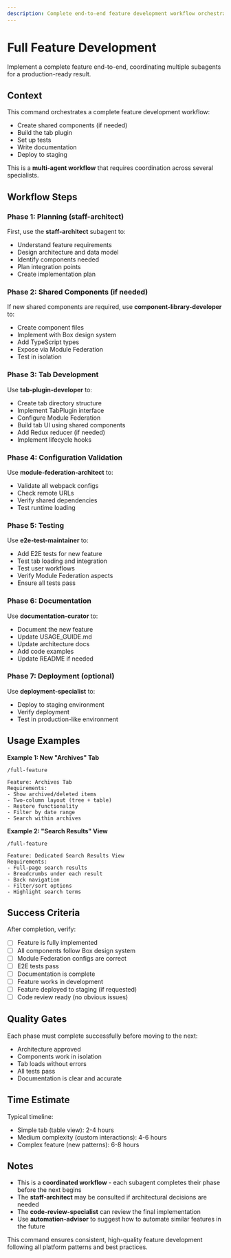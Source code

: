 ```yaml
---
description: Complete end-to-end feature development workflow orchestrating multiple subagents for component, tab, tests, docs, and deployment.
---
```


# Full Feature Development

Implement a complete feature end-to-end, coordinating multiple subagents for a production-ready result.

## Context
This command orchestrates a complete feature development workflow:
- Create shared components (if needed)
- Build the tab plugin
- Set up tests
- Write documentation
- Deploy to staging

This is a **multi-agent workflow** that requires coordination across several specialists.

## Workflow Steps

### Phase 1: Planning (staff-architect)
First, use the **staff-architect** subagent to:
- Understand feature requirements
- Design architecture and data model
- Identify components needed
- Plan integration points
- Create implementation plan

### Phase 2: Shared Components (if needed)
If new shared components are required, use **component-library-developer** to:
- Create component files
- Implement with Box design system
- Add TypeScript types
- Expose via Module Federation
- Test in isolation

### Phase 3: Tab Development
Use **tab-plugin-developer** to:
- Create tab directory structure
- Implement TabPlugin interface
- Configure Module Federation
- Build tab UI using shared components
- Add Redux reducer (if needed)
- Implement lifecycle hooks

### Phase 4: Configuration Validation
Use **module-federation-architect** to:
- Validate all webpack configs
- Check remote URLs
- Verify shared dependencies
- Test runtime loading

### Phase 5: Testing
Use **e2e-test-maintainer** to:
- Add E2E tests for new feature
- Test tab loading and integration
- Test user workflows
- Verify Module Federation aspects
- Ensure all tests pass

### Phase 6: Documentation
Use **documentation-curator** to:
- Document the new feature
- Update USAGE_GUIDE.md
- Update architecture docs
- Add code examples
- Update README if needed

### Phase 7: Deployment (optional)
Use **deployment-specialist** to:
- Deploy to staging environment
- Verify deployment
- Test in production-like environment

## Usage Examples

**Example 1: New "Archives" Tab**
```
/full-feature

Feature: Archives Tab
Requirements:
- Show archived/deleted items
- Two-column layout (tree + table)
- Restore functionality
- Filter by date range
- Search within archives
```

**Example 2: "Search Results" View**
```
/full-feature

Feature: Dedicated Search Results View
Requirements:
- Full-page search results
- Breadcrumbs under each result
- Back navigation
- Filter/sort options
- Highlight search terms
```

## Success Criteria

After completion, verify:
- [ ] Feature is fully implemented
- [ ] All components follow Box design system
- [ ] Module Federation configs are correct
- [ ] E2E tests pass
- [ ] Documentation is complete
- [ ] Feature works in development
- [ ] Feature deployed to staging (if requested)
- [ ] Code review ready (no obvious issues)

## Quality Gates

Each phase must complete successfully before moving to the next:
- Architecture approved
- Components work in isolation
- Tab loads without errors
- All tests pass
- Documentation is clear and accurate

## Time Estimate

Typical timeline:
- Simple tab (table view): 2-4 hours
- Medium complexity (custom interactions): 4-6 hours
- Complex feature (new patterns): 6-8 hours

## Notes

- This is a **coordinated workflow** - each subagent completes their phase before the next begins
- The **staff-architect** may be consulted if architectural decisions are needed
- The **code-review-specialist** can review the final implementation
- Use **automation-advisor** to suggest how to automate similar features in the future

This command ensures consistent, high-quality feature development following all platform patterns and best practices.
